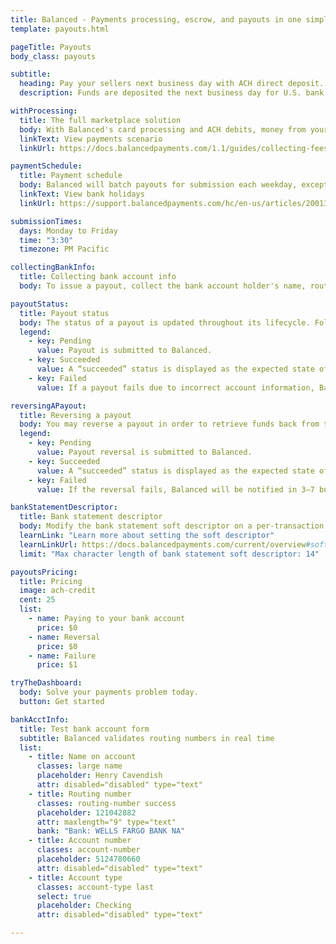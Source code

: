 ```yaml
---
title: Balanced - Payments processing, escrow, and payouts in one simple API | Payouts
template: payouts.html

pageTitle: Payouts
body_class: payouts

subtitle:
  heading: Pay your sellers next business day with ACH direct deposit.
  description: Funds are deposited the next business day for U.S. bank accounts and same business day for Wells Fargo accounts.

withProcessing:
  title: The full marketplace solution
  body: With Balanced's card processing and ACH debits, money from your buyers is placed into an order balance on behalf of the seller until you're ready to pay out.
  linkText: View payments scenario
  linkUrl: https://docs.balancedpayments.com/1.1/guides/collecting-fees/

paymentSchedule:
  title: Payment schedule
  body: Balanced will batch payouts for submission each weekday, except for bank holidays.
  linkText: View bank holidays
  linkUrl: https://support.balancedpayments.com/hc/en-us/articles/200135930

submissionTimes:
  days: Monday to Friday
  time: "3:30"
  timezone: PM Pacific

collectingBankInfo:
  title: Collecting bank account info
  body: To issue a payout, collect the bank account holder's name, routing number, account number, and account type.

payoutStatus:
  title: Payout status
  body: The status of a payout is updated throughout its lifecycle. Follow our best practices guide to minimize payout failures.
  legend:
    - key: Pending
      value: Payout is submitted to Balanced.
    - key: Succeeded
      value: A “succeeded” status is displayed as the expected state of the deposit one day after payout submission; however, there is no immediate confirmation regarding the success of the payout.
    - key: Failed
      value: If a payout fails due to incorrect account information, Balanced will be notified in 1–4 business days. The status will update from “pending” to “failed” or “succeeded” to “failed” depending on when the failed notice is received.

reversingAPayout:
  title: Reversing a payout
  body: You may reverse a payout in order to retrieve funds back from the seller.
  legend:
    - key: Pending
      value: Payout reversal is submitted to Balanced.
    - key: Succeeded
      value: A “succeeded” status is displayed as the expected state of the reversal 3–4 business days after reversal submission; however, there is no immediate confirmation regarding the success of the reversal.
    - key: Failed
      value: If the reversal fails, Balanced will be notified in 3–7 business days. The status will update from “Pending” to “Failed” or “Succeeded” to “Failed” depending on when the failed notice is received.

bankStatementDescriptor:
  title: Bank statement descriptor
  body: Modify the bank statement soft descriptor on a per-transaction basis.
  learnLink: "Learn more about setting the soft descriptor"
  learnLinkUrl: https://docs.balancedpayments.com/current/overview#soft-descriptors
  limit: "Max character length of bank statement soft descriptor: 14"

payoutsPricing:
  title: Pricing
  image: ach-credit
  cent: 25
  list:
    - name: Paying to your bank account
      price: $0
    - name: Reversal
      price: $0
    - name: Failure
      price: $1

tryTheDashboard:
  body: Solve your payments problem today.
  button: Get started

bankAcctInfo:
  title: Test bank account form
  subtitle: Balanced validates routing numbers in real time
  list:
    - title: Name on account
      classes: large name
      placeholder: Henry Cavendish
      attr: disabled="disabled" type="text"
    - title: Routing number
      classes: routing-number success
      placeholder: 121042882
      attr: maxlength="9" type="text"
      bank: "Bank: WELLS FARGO BANK NA"
    - title: Account number
      classes: account-number
      placeholder: 5124780660
      attr: disabled="disabled" type="text"
    - title: Account type
      classes: account-type last
      select: true
      placeholder: Checking
      attr: disabled="disabled" type="text"

---
```

